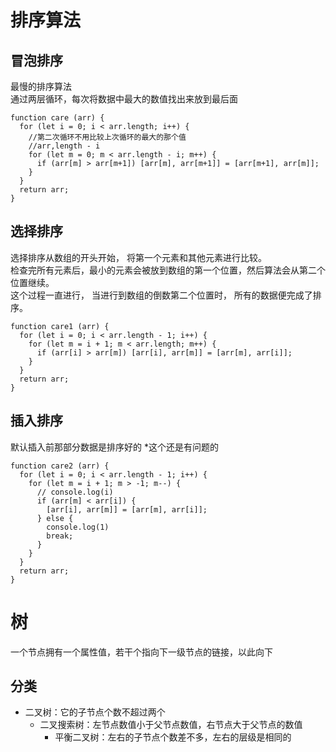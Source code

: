 # 排序算法
## 冒泡排序
最慢的排序算法   
通过两层循环，每次将数据中最大的数值找出来放到最后面    
```
function care (arr) {
  for (let i = 0; i < arr.length; i++) {
    //第二次循环不用比较上次循环的最大的那个值
    //arr,length - i
    for (let m = 0; m < arr.length - i; m++) {
      if (arr[m] > arr[m+1]) [arr[m], arr[m+1]] = [arr[m+1], arr[m]];
    } 
  }
  return arr;
}
```
## 选择排序 
选择排序从数组的开头开始， 将第一个元素和其他元素进行比较。    
检查完所有元素后，最小的元素会被放到数组的第一个位置，然后算法会从第二个位置继续。   
这个过程一直进行， 当进行到数组的倒数第二个位置时， 所有的数据便完成了排序。   
```
function care1 (arr) {
  for (let i = 0; i < arr.length - 1; i++) {
    for (let m = i + 1; m < arr.length; m++) {
      if (arr[i] > arr[m]) [arr[i], arr[m]] = [arr[m], arr[i]];
    }
  }
  return arr;
}
```
## 插入排序  
默认插入前那部分数据是排序好的  *这个还是有问题的
```
function care2 (arr) {
  for (let i = 0; i < arr.length - 1; i++) {
    for (let m = i + 1; m > -1; m--) {
      // console.log(i)
      if (arr[m] < arr[i]) {
        [arr[i], arr[m]] = [arr[m], arr[i]];
      } else {
        console.log(1)
        break;
      }
    }
  }
  return arr;
}
```

# 树
一个节点拥有一个属性值，若干个指向下一级节点的链接，以此向下
## 分类
- 二叉树：它的子节点个数不超过两个
  - 二叉搜索树：左节点数值小于父节点数值，右节点大于父节点的数值
    - 平衡二叉树：左右的子节点个数差不多，左右的层级是相同的